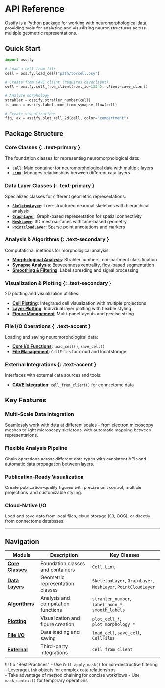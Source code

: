 # API Reference

Ossify is a Python package for working with neuromorphological data, providing tools for analyzing and visualizing neuron structures across multiple geometric representations.

## Quick Start

```python
import ossify

# Load a cell from file
cell = ossify.load_cell("path/to/cell.osy")

# Create from CAVE client (requires caveclient)
cell = ossify.cell_from_client(root_id=12345, client=cave_client)

# Analyze morphology
strahler = ossify.strahler_number(cell)
is_axon = ossify.label_axon_from_synapse_flow(cell)

# Create visualizations
fig, ax = ossify.plot_cell_2d(cell, color="compartment")
```

## Package Structure

### **Core Classes** {: .text-primary }
The foundation classes for representing neuromorphological data:

- **[`Cell`](core.md#ossify.Cell)**: Main container for neuromorphological data with multiple layers
- **[`Link`](core.md#ossify.Link)**: Manages relationships between different data layers

### **Data Layer Classes** {: .text-primary }
Specialized classes for different geometric representations:

- **[`SkeletonLayer`](layers.md#ossify.SkeletonLayer)**: Tree-structured neuronal skeletons with hierarchical analysis
- **[`GraphLayer`](layers.md#ossify.GraphLayer)**: Graph-based representation for spatial connectivity
- **[`MeshLayer`](layers.md#ossify.MeshLayer)**: 3D mesh surfaces with face-based geometry  
- **[`PointCloudLayer`](layers.md#ossify.PointCloudLayer)**: Sparse point annotations and markers

### **Analysis & Algorithms** {: .text-secondary }
Computational methods for morphological analysis:

- **[Morphological Analysis](algorithms.md#morphological-analysis)**: Strahler numbers, compartment classification
- **[Synapse Analysis](algorithms.md#synapse-analysis)**: Betweenness centrality, flow-based segmentation
- **[Smoothing & Filtering](algorithms.md#smoothing-and-filtering)**: Label spreading and signal processing

### **Visualization & Plotting** {: .text-secondary }
2D plotting and visualization utilities:

- **[Cell Plotting](plotting.md#cell-plotting)**: Integrated cell visualization with multiple projections
- **[Layer Plotting](plotting.md#layer-plotting)**: Individual layer plotting with flexible styling
- **[Figure Management](plotting.md#figure-management)**: Multi-panel layouts and precise sizing

### **File I/O Operations** {: .text-accent }
Loading and saving neuromorphological data:

- **[Core I/O Functions](io.md#core-functions)**: `load_cell()`, `save_cell()`
- **[File Management](io.md#file-management)**: `CellFiles` for cloud and local storage

### **External Integrations** {: .text-accent }
Interfaces with external data sources and tools:

- **[CAVE Integration](external.md#cave-integration)**: `cell_from_client()` for connectome data

## Key Features

### **Multi-Scale Data Integration**
Seamlessly work with data at different scales - from electron microscopy meshes to light microscopy skeletons, with automatic mapping between representations.

### **Flexible Analysis Pipeline**
Chain operations across different data types with consistent APIs and automatic data propagation between layers.

### **Publication-Ready Visualization**
Create publication-quality figures with precise unit control, multiple projections, and customizable styling.

### **Cloud-Native I/O**
Load and save data from local files, cloud storage (S3, GCS), or directly from connectome databases.

---

## Navigation

| Module | Description | Key Classes |
|--------|-------------|-------------|
| **[Core Classes](core.md)** | Foundation classes and containers | `Cell`, `Link` |
| **[Data Layers](layers.md)** | Geometric representation classes | `SkeletonLayer`, `GraphLayer`, `MeshLayer`, `PointCloudLayer` |
| **[Algorithms](algorithms.md)** | Analysis and computation functions | `strahler_number`, `label_axon_*`, `smooth_labels` |
| **[Plotting](plotting.md)** | Visualization and figure creation | `plot_cell_*`, `plot_morphology_*` |
| **[File I/O](io.md)** | Data loading and saving | `load_cell`, `save_cell`, `CellFiles` |
| **[External](external.md)** | Third-party integrations | `cell_from_client` |

!!! tip "Best Practices"
    - Use `Cell.apply_mask()` for non-destructive filtering
    - Leverage `Link` objects for complex data relationships  
    - Take advantage of method chaining for concise workflows
    - Use `mask_context()` for temporary operations